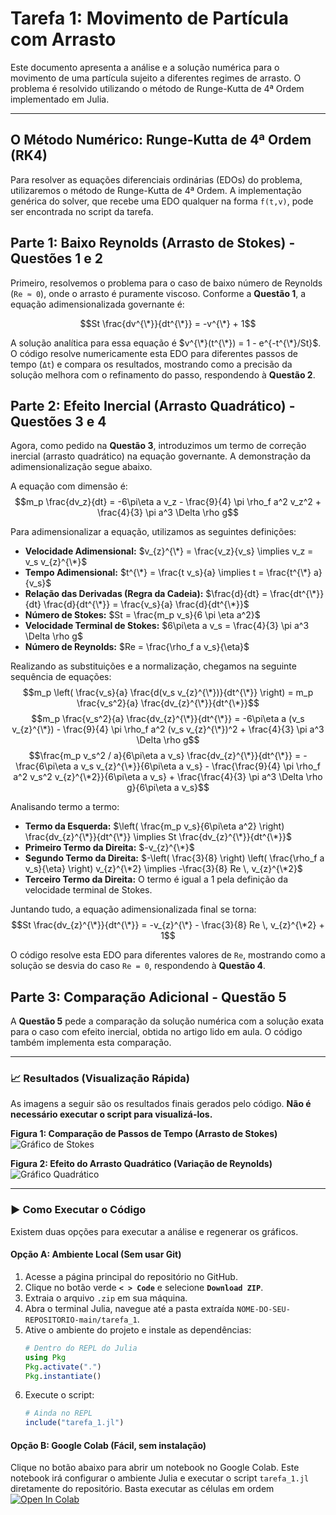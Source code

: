 # Tarefa 1: Movimento de Partícula com Arrasto

Este documento apresenta a análise e a solução numérica para o movimento de uma partícula sujeito a diferentes regimes de arrasto. O problema é resolvido utilizando o método de Runge-Kutta de 4ª Ordem implementado em Julia.

---

## O Método Numérico: Runge-Kutta de 4ª Ordem (RK4)

Para resolver as equações diferenciais ordinárias (EDOs) do problema, utilizaremos o método de Runge-Kutta de 4ª Ordem. A implementação genérica do solver, que recebe uma EDO qualquer na forma `f(t,v)`, pode ser encontrada no script da tarefa.

## Parte 1: Baixo Reynolds (Arrasto de Stokes) - Questões 1 e 2

Primeiro, resolvemos o problema para o caso de baixo número de Reynolds (`Re ≈ 0`), onde o arrasto é puramente viscoso. Conforme a **Questão 1**, a equação adimensionalizada governante é:

$$St \frac{dv^{\*}}{dt^{\*}} = -v^{\*} + 1$$

A solução analítica para essa equação é $v^{\*}(t^{\*}) = 1 - e^{-t^{\*}/St}$. O código resolve numericamente esta EDO para diferentes passos de tempo (`Δt`) e compara os resultados, mostrando como a precisão da solução melhora com o refinamento do passo, respondendo à **Questão 2**.

## Parte 2: Efeito Inercial (Arrasto Quadrático) - Questões 3 e 4

Agora, como pedido na **Questão 3**, introduzimos um termo de correção inercial (arrasto quadrático) na equação governante. A demonstração da adimensionalização segue abaixo.

A equação com dimensão é:
$$m_p \frac{dv_z}{dt} = -6\pi\eta a v_z - \frac{9}{4} \pi \rho_f a^2 v_z^2 + \frac{4}{3} \pi a^3 \Delta \rho g$$

Para adimensionalizar a equação, utilizamos as seguintes definições:

* **Velocidade Adimensional:** $v_{z}^{\*} = \frac{v_z}{v_s} \implies v_z = v_s v_{z}^{\*}$
* **Tempo Adimensional:** $t^{\*} = \frac{t v_s}{a} \implies t = \frac{t^{\*} a}{v_s}$
* **Relação das Derivadas (Regra da Cadeia):** $\frac{d}{dt} = \frac{dt^{\*}}{dt} \frac{d}{dt^{\*}} = \frac{v_s}{a} \frac{d}{dt^{\*}}$
* **Número de Stokes:** $St = \frac{m_p v_s}{6 \pi \eta a^2}$
* **Velocidade Terminal de Stokes:** $6\pi\eta a v_s = \frac{4}{3} \pi a^3 \Delta \rho g$
* **Número de Reynolds:** $Re = \frac{\rho_f a v_s}{\eta}$

Realizando as substituições e a normalização, chegamos na seguinte sequência de equações:
$$m_p \left( \frac{v_s}{a} \frac{d(v_s v_{z}^{\*})}{dt^{\*}} \right) = m_p \frac{v_s^2}{a} \frac{dv_{z}^{\*}}{dt^{\*}}$$
$$m_p \frac{v_s^2}{a} \frac{dv_{z}^{\*}}{dt^{\*}} = -6\pi\eta a (v_s v_{z}^{\*}) - \frac{9}{4} \pi \rho_f a^2 (v_s v_{z}^{\*})^2 + \frac{4}{3} \pi a^3 \Delta \rho g$$
$$\frac{m_p v_s^2 / a}{6\pi\eta a v_s} \frac{dv_{z}^{\*}}{dt^{\*}} = -\frac{6\pi\eta a v_s v_{z}^{\*}}{6\pi\eta a v_s} - \frac{\frac{9}{4} \pi \rho_f a^2 v_s^2 v_{z}^{\*2}}{6\pi\eta a v_s} + \frac{\frac{4}{3} \pi a^3 \Delta \rho g}{6\pi\eta a v_s}$$

Analisando termo a termo:
* **Termo da Esquerda:** $\left( \frac{m_p v_s}{6\pi\eta a^2} \right) \frac{dv_{z}^{\*}}{dt^{\*}} \implies St \frac{dv_{z}^{\*}}{dt^{\*}}$
* **Primeiro Termo da Direita:** $-v_{z}^{\*}$
* **Segundo Termo da Direita:** $-\left( \frac{3}{8} \right) \left( \frac{\rho_f a v_s}{\eta} \right) v_{z}^{\*2} \implies -\frac{3}{8} Re \, v_{z}^{\*2}$
* **Terceiro Termo da Direita:** O termo é igual a 1 pela definição da velocidade terminal de Stokes.

Juntando tudo, a equação adimensionalizada final se torna:
$$St \frac{dv_{z}^{\*}}{dt^{\*}} = -v_{z}^{\*} - \frac{3}{8} Re \, v_{z}^{\*2} + 1$$

O código resolve esta EDO para diferentes valores de `Re`, mostrando como a solução se desvia do caso `Re = 0`, respondendo à **Questão 4**.

## Parte 3: Comparação Adicional - Questão 5

A **Questão 5** pede a comparação da solução numérica com a solução exata para o caso com efeito inercial, obtida no artigo lido em aula. O código também implementa esta comparação.

---

### 📈 Resultados (Visualização Rápida)

As imagens a seguir são os resultados finais gerados pelo código. **Não é necessário executar o script para visualizá-los.**

**Figura 1: Comparação de Passos de Tempo (Arrasto de Stokes)**
![Gráfico de Stokes](./grafico_stokes_comparacao_dt.png)

**Figura 2: Efeito do Arrasto Quadrático (Variação de Reynolds)**
![Gráfico Quadrático](./grafico_quadratico_comparacao_re.png)

---

### ▶️ Como Executar o Código

Existem duas opções para executar a análise e regenerar os gráficos.

#### Opção A: Ambiente Local (Sem usar Git)

1.  Acesse a página principal do repositório no GitHub.
2.  Clique no botão verde **`< > Code`** e selecione **`Download ZIP`**.
3.  Extraia o arquivo `.zip` em sua máquina.
4.  Abra o terminal Julia, navegue até a pasta extraída `NOME-DO-SEU-REPOSITORIO-main/tarefa_1`.
5.  Ative o ambiente do projeto e instale as dependências:
    ```julia
    # Dentro do REPL do Julia
    using Pkg
    Pkg.activate(".")
    Pkg.instantiate()
    ```
6.  Execute o script:
    ```julia
    # Ainda no REPL
    include("tarefa_1.jl")
    ```

#### Opção B: Google Colab (Fácil, sem instalação)

Clique no botão abaixo para abrir um notebook no Google Colab. Este notebook irá configurar o ambiente Julia e executar o script `tarefa_1.jl` diretamente do repositório. Basta executar as células em ordem
[![Open In Colab](https://colab.research.google.com/assets/colab-badge.svg)](https://colab.research.google.com/github/opdrin09/MNCM/blob/main/Tarefa_1/executar_tarefa_1.ipynb)
